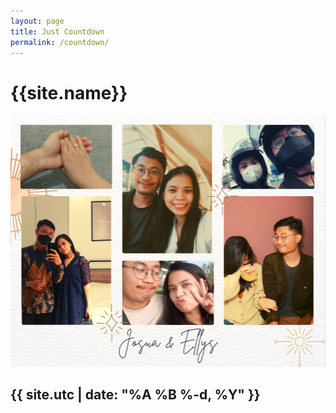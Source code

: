 ```yaml
---
layout: page
title: Just Countdown
permalink: /countdown/
---
```



<script type="text/javascript" src="/scripts/jquery-3.6.0.min.js"></script>
<script type="text/javascript" src="/scripts/jquery.countdown.min.js"></script>
<link rel="stylesheet" href="/assets/css/jquery.countdown.css">
<link rel="stylesheet" href="/assets/css/style.css">

<h1 class="background-highlight">{{site.name}}</h1>
<a href="{{site.externalLink}}"><img src="/assets/img/countdown.png" /></a>

<div id="defaultCountdown"></div>

<h2 class="background-highlight">{{ site.utc | date: "%A %B %-d, %Y" }}</h2>

<script type="text/javascript">
  	$(function () {
        var dday = new Date();
        dday = new Date("{{site.utc}}");
        $('#defaultCountdown').countdown({until: dday});
        $('#year').text(dday.getFullYear());
    });
</script>